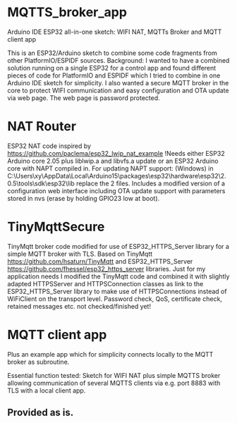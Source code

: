 # MQTTS_broker_app
Arduino IDE ESP32 all-in-one sketch: WIFI NAT, MQTTs Broker and MQTT client app

This is an ESP32/Arduino sketch to combine some code fragments from other PlatformIO/ESPIDF sources.
Background: I wanted to have a combined solution running on a single ESP32 for a control app and found different pieces of code for PlatformIO and ESPIDF which I tried
to combine in one Arduino IDE sketch for simplicity. I also wanted a secure MQTT broker in the core to protect WIFI communication and easy configuration and OTA update via web page.
The web page is password protected.

# NAT Router
ESP32 NAT code inspired by https://github.com/paclema/esp32_lwip_nat_example
!Needs either ESP32 Arduino core 2.05 plus liblwip.a and libvfs.a update or an ESP32 Arduino core with NAPT compiled in.
For updating NAPT support: (Windows) in C:\Users\xy\AppData\Local\Arduino15\packages\esp32\hardware\esp32\2.0.5\tools\sdk\esp32\lib replace the 2 files.
Includes a modified version of a configuration web interface including OTA update support with parameters stored in nvs (erase by holding GPIO23 low at boot).

# TinyMqttSecure
TinyMqtt broker code modified for use of ESP32_HTTPS_Server library for a simple MQTT broker with TLS.
Based on TinyMqtt https://github.com/hsaturn/TinyMqtt and ESP32_HTTPS_Server https://github.com/fhessel/esp32_https_server libraries.
Just for my application needs I modified the TinyMqtt code and combined it with slightly adapted HTTPSServer and HTTPSConnection classes 
as link to the ESP32_HTTPS_Server library to make use of HTTPSConnections instead of WiFiClient on the transport level.
Password check, QoS, certificate check, retained messages etc. not checked/finished yet!

# MQTT client app
Plus an example app which for simplicity connects locally to the MQTT broker as subroutine.

   Essential function tested:
    Sketch for WIFI NAT plus simple MQTTS broker allowing communication of several MQTTS clients via e.g. port 8883 with TLS with a local client app.

## Provided as is.
